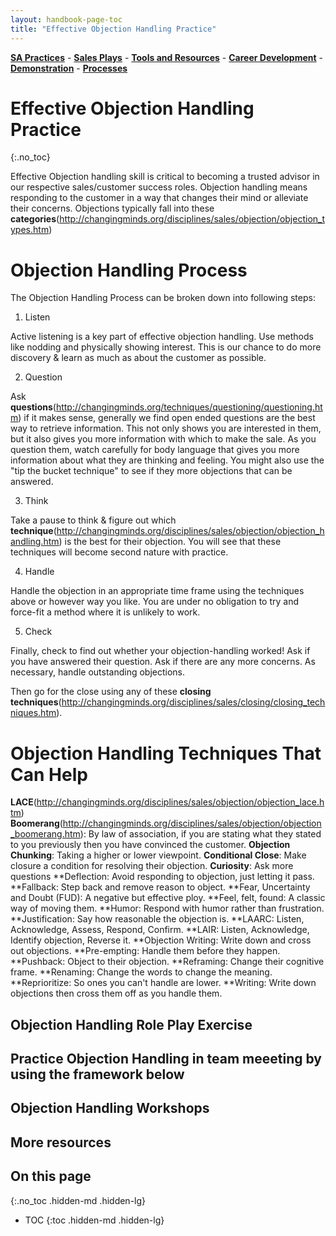 ```yaml
---
layout: handbook-page-toc
title: "Effective Objection Handling Practice"
---
```


[**SA Practices**](/handbook/customer-success/solutions-architects/sa-practices) - [**Sales Plays**](/handbook/customer-success/solutions-architects/sales-plays) - [**Tools and Resources**](/handbook/customer-success/solutions-architects/tools-and-resources) - [**Career Development**](/handbook/customer-success/solutions-architects/career-development) - [**Demonstration**](/handbook/customer-success/solutions-architects/demonstrations) - [**Processes**](/handbook/customer-success/solutions-architects/processes)

# Effective Objection Handling Practice
{:.no_toc}

Effective Objection handling skill is critical to becoming a trusted advisor in our respective sales/customer success roles. Objection handling means responding to the customer in a way that changes their mind or alleviate their concerns. Objections typically fall into these **categories**(http://changingminds.org/disciplines/sales/objection/objection_types.htm)

# Objection Handling Process

The Objection Handling Process can be broken down into following steps:

1. Listen

Active listening is a key part of effective objection handling. Use methods like nodding and physically showing interest.
This is our chance to do more discovery & learn as much as about the customer as possible.

2. Question

Ask **questions**(http://changingminds.org/techniques/questioning/questioning.htm) if it makes sense, generally we find open ended questions are the best way to retrieve information. This not only shows you are interested in them, but it also gives you more information with which to make the sale. 
As you question them, watch carefully for body language that gives you more information about what they are thinking and feeling.
You might also use the "tip the bucket technique" to see if they more objections that can be answered.

3. Think

Take a pause to think & figure out which **technique**(http://changingminds.org/disciplines/sales/objection/objection_handling.htm) is the best for their objection. You will see that these techniques will become second nature with practice.

4. Handle

Handle the objection in an appropriate time frame using the techniques above or however way you like.
You are under no obligation to try and force-fit a method where it is unlikely to work.

5. Check

Finally, check to find out whether your objection-handling worked! Ask if you have answered their question. Ask if there are any more concerns. As necessary, handle outstanding objections.

Then go for the close using any of these **closing techniques**(http://changingminds.org/disciplines/sales/closing/closing_techniques.htm).

# Objection Handling Techniques That Can Help

**LACE**(http://changingminds.org/disciplines/sales/objection/objection_lace.htm)
**Boomerang**(http://changingminds.org/disciplines/sales/objection/objection_boomerang.htm): By law of association, if you are stating what they stated to you previously then you have convinced the customer.
**Objection Chunking**: Taking a higher or lower viewpoint.
**Conditional Close**: Make closure a condition for resolving their objection.
**Curiosity**: Ask more questions
**Deflection: Avoid responding to objection, just letting it pass.
**Fallback: Step back and remove reason to object.
**Fear, Uncertainty and Doubt (FUD): A negative but effective ploy.
**Feel, felt, found: A classic way of moving them.
**Humor: Respond with humor rather than frustration.
**Justification: Say how reasonable the objection is.
**LAARC: Listen, Acknowledge, Assess, Respond, Confirm.
**LAIR: Listen, Acknowledge, Identify objection, Reverse it.
**Objection Writing: Write down and cross out objections.
**Pre-empting: Handle them before they happen.
**Pushback: Object to their objection.
**Reframing: Change their cognitive frame.
**Renaming: Change the words to change the meaning.
**Reprioritize: So ones you can't handle are lower.
**Writing: Write down objections then cross them off as you handle them.


## Objection Handling Role Play Exercise


## Practice Objection Handling in team meeeting by using the framework below

## Objection Handling Workshops

## More resources




## On this page
{:.no_toc .hidden-md .hidden-lg}

- TOC
{:toc .hidden-md .hidden-lg}


